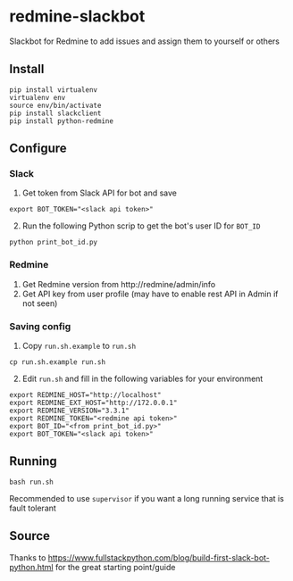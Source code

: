 # redmine-slackbot
Slackbot for Redmine to add issues and assign them to yourself or others

## Install

```
pip install virtualenv
virtualenv env
source env/bin/activate
pip install slackclient
pip install python-redmine
```

## Configure

### Slack

1. Get token from Slack API for bot and save 
 
 `export BOT_TOKEN="<slack api token>"`
 
2. Run the following Python scrip to get the bot's user ID for `BOT_ID`
 
 `python print_bot_id.py`

### Redmine

1. Get Redmine version from http://redmine/admin/info
2. Get API key from user profile (may have to enable rest API in Admin if not seen)

### Saving config

1. Copy `run.sh.example` to `run.sh` 

 `cp run.sh.example run.sh`

2. Edit `run.sh` and fill in the following variables for your environment
```
export REDMINE_HOST="http://localhost"
export REDMINE_EXT_HOST="http://172.0.0.1"
export REDMINE_VERSION="3.3.1"
export REDMINE_TOKEN="<redmine api token>"
export BOT_ID="<from print_bot_id.py>"
export BOT_TOKEN="<slack api token>"
```

## Running

```
bash run.sh
```
Recommended to use `supervisor` if you want a long running service that is fault tolerant

## Source

Thanks to https://www.fullstackpython.com/blog/build-first-slack-bot-python.html for the great starting point/guide
